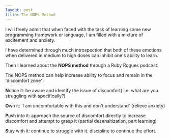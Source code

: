 ```yaml
---
layout: post
title: The NOPS Method
---
```


I will freely admit that when faced with the task of learning some new programming framework or language, I am filled with a mixture of excitement and anxiety.

I have determined through much introspection that both of these emotions when delivered in medium to high doses can inhibit one's ability to learn.

Then I learned about the **NOPS method** through a Ruby Rogues podcast:

The NOPS method can help increase ability to focus and remain in the 'discomfort zone' :

**N**otice it: be aware and identify the issue of discomfort( i.e. what are you struggling with specifically?)

**O**wn it: 'I am uncomfortable with this and don't understand' (relieve anxiety)

**P**ush into it: approach the source of discomfort directly to increase discomfort and attempt to grasp it (partial desensitization, part learning)

**S**tay with it: continue to struggle with it. discipline to continue the effort.

